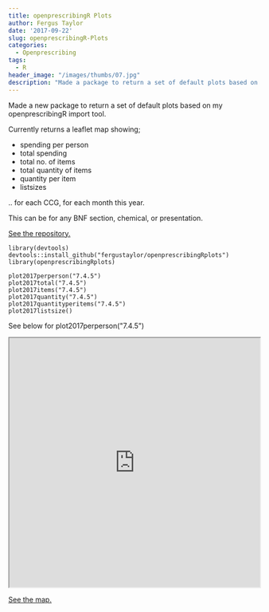 ```yaml
---
title: openprescribingR Plots
author: Fergus Taylor
date: '2017-09-22'
slug: openprescribingR-Plots
categories:
  - Openprescribing
tags:
  - R
header_image: "/images/thumbs/07.jpg"
description: "Made a package to return a set of default plots based on my openprescribingR import tool."
---
```


Made a new package to return a set of default plots based on my openprescribingR import tool.

Currently returns a leaflet map showing;

* spending per person
* total spending
* total no. of items
* total quantity of items
* quantity per item
* listsizes

.. for each CCG, for each month this year.

This can be for any BNF section, chemical, or presentation.

[See the repository.](https://github.com/fergustaylor/openprescribingRplots)

```{r}
library(devtools)
devtools::install_github("fergustaylor/openprescribingRplots")
library(openprescribingRplots)

plot2017perperson("7.4.5")
plot2017total("7.4.5")
plot2017items("7.4.5")
plot2017quantity("7.4.5")
plot2017quantityperitems("7.4.5")
plot2017listsize()
```

See below for plot2017perperson("7.4.5")

<iframe src="https://fergustaylor.github.io/blogimages/post7map.html" width="100%" height="500px" >
</iframe>

[See the map.](https://fergustaylor.github.io/blogimages/post7map.html)
